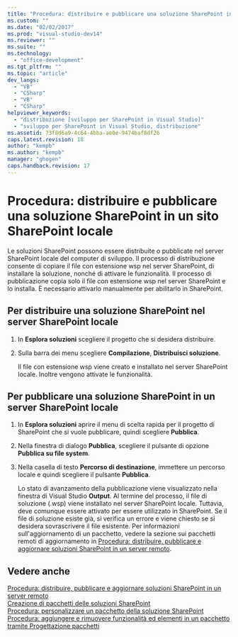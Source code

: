 ```yaml
---
title: "Procedura: distribuire e pubblicare una soluzione SharePoint in un sito SharePoint locale"
ms.custom: ""
ms.date: "02/02/2017"
ms.prod: "visual-studio-dev14"
ms.reviewer: ""
ms.suite: ""
ms.technology: 
  - "office-development"
ms.tgt_pltfrm: ""
ms.topic: "article"
dev_langs: 
  - "VB"
  - "CSharp"
  - "VB"
  - "CSharp"
helpviewer_keywords: 
  - "distribuzione [sviluppo per SharePoint in Visual Studio]"
  - "sviluppo per SharePoint in Visual Studio, distribuzione"
ms.assetid: 73f8d6a9-4c64-4bba-ae0e-9474baf8df26
caps.latest.revision: 18
author: "kempb"
ms.author: "kempb"
manager: "ghogen"
caps.handback.revision: 17
---
```

# Procedura: distribuire e pubblicare una soluzione SharePoint in un sito SharePoint locale
  Le soluzioni SharePoint possono essere distribuite o pubblicate nel server SharePoint locale del computer di sviluppo.  Il processo di distribuzione consente di copiare il file con estensione wsp nel server SharePoint, di installare la soluzione, nonché di attivare le funzionalità.  Il processo di pubblicazione copia solo il file con estensione wsp nel server SharePoint e lo installa.  È necessario attivarlo manualmente per abilitarlo in SharePoint.  
  
## Per distribuire una soluzione SharePoint nel server SharePoint locale  
  
1.  In **Esplora soluzioni** scegliere il progetto che si desidera distribuire.  
  
2.  Sulla barra dei menu scegliere **Compilazione**, **Distribuisci soluzione**.  
  
     Il file con estensione wsp viene creato e installato nel server SharePoint locale.  Inoltre vengono attivate le funzionalità.  
  
## Per pubblicare una soluzione SharePoint in un server SharePoint locale  
  
1.  In **Esplora soluzioni** aprire il menu di scelta rapida per il progetto di SharePoint che si vuole pubblicare, quindi scegliere **Pubblica**.  
  
2.  Nella finestra di dialogo **Pubblica**, scegliere il pulsante di opzione **Pubblica su file system**.  
  
3.  Nella casella di testo **Percorso di destinazione**, immettere un percorso locale e quindi scegliere il pulsante **Pubblica**.  
  
     Lo stato di avanzamento della pubblicazione viene visualizzato nella finestra di Visual Studio **Output**.  Al termine del processo, il file di soluzione \(.wsp\) viene installato nel server SharePoint locale.  Tuttavia, deve comunque essere attivato per essere utilizzato in SharePoint.  Se il file di soluzione esiste già, si verifica un errore e viene chiesto se si desidera sovrascrivere il file esistente.  Per informazioni sull'aggiornamento di un pacchetto, vedere la sezione sui pacchetti remoti di aggiornamento in [Procedura: distribuire, pubblicare e aggiornare soluzioni SharePoint in un server remoto](../sharepoint/how-to-deploy-publish-and-upgrade-sharepoint-solutions-on-a-remote-server.md).  
  
## Vedere anche  
 [Procedura: distribuire, pubblicare e aggiornare soluzioni SharePoint in un server remoto](../sharepoint/how-to-deploy-publish-and-upgrade-sharepoint-solutions-on-a-remote-server.md)   
 [Creazione di pacchetti delle soluzioni SharePoint](../sharepoint/creating-sharepoint-solution-packages.md)   
 [Procedura: personalizzare un pacchetto della soluzione SharePoint](../sharepoint/how-to-customize-a-sharepoint-solution-package.md)   
 [Procedura: aggiungere e rimuovere funzionalità ed elementi in un pacchetto tramite Progettazione pacchetti](../sharepoint/how-to-add-and-remove-features-and-items-to-a-package-by-using-the-package-designer.md)  
  
  